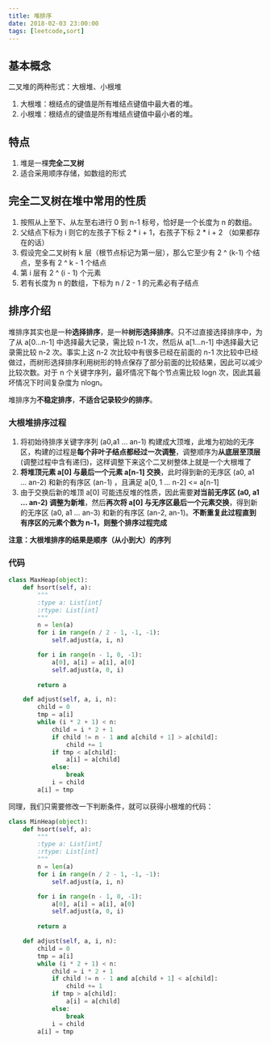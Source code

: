 ```yaml
---
title: 堆排序
date: 2018-02-03 23:00:00
tags: [leetcode,sort]
---
```


## 基本概念

二叉堆的两种形式：大根堆、小根堆

1. 大根堆：根结点的键值是所有堆结点键值中最大者的堆。
2. 小根堆：根结点的键值是所有堆结点键值中最小者的堆。

## 特点

1. 堆是一棵**完全二叉树**
2. 适合采用顺序存储，如数组的形式

## 完全二叉树在堆中常用的性质

1. 按照从上至下、从左至右进行 0 到 n-1 标号，恰好是一个长度为 n 的数组。
2. 父结点下标为 i 则它的左孩子下标 2 * i + 1，右孩子下标 2 * i + 2 （如果都存在的话）
3. 假设完全二叉树有 k 层（根节点标记为第一层），那么它至少有 2 ^ (k-1) 个结点，至多有 2 ^ k - 1 个结点
4. 第 i 层有 2 ^ (i - 1) 个元素
5. 若有长度为 n 的数组，下标为 n / 2 - 1 的元素必有子结点

## 排序介绍

堆排序其实也是一种**选择排序**，是一种**树形选择排序**。只不过直接选择排序中，为了从 a[0…n-1] 中选择最大记录，需比较 n-1 次，然后从 a[1…n-1] 中选择最大记录需比较 n-2 次。事实上这 n-2 次比较中有很多已经在前面的 n-1 次比较中已经做过，而树形选择排序利用树形的特点保存了部分前面的比较结果，因此可以减少比较次数。对于 n 个关键字序列，最坏情况下每个节点需比较 logn 次，因此其最坏情况下时间复杂度为 nlogn。

堆排序为**不稳定排序**，**不适合记录较少的排序**。

### 大根堆排序过程

1. 将初始待排序关键字序列 (a0,a1 … an-1) 构建成大顶堆，此堆为初始的无序区，构建的过程是**每个非叶子结点都经过一次调整**，调整顺序为**从底层至顶层**(调整过程中含有递归)，这样调整下来这个二叉树整体上就是一个大根堆了
2. **将堆顶元素 a[0] 与最后一个元素 a[n-1] 交换**，此时得到新的无序区 (a0, a1 … an-2) 和新的有序区 (an-1) ，且满足 a[0, 1 … n-2] <= a[n-1]
3. 由于交换后新的堆顶 a[0] 可能违反堆的性质，因此需要**对当前无序区 (a0, a1 … an-2) 调整为新堆**，然后**再次将 a[0] 与无序区最后一个元素交换**，得到新的无序区 (a0, a1 … an-3) 和新的有序区 (an-2, an-1)。**不断重复此过程直到有序区的元素个数为 n-1，则整个排序过程完成**

**注意：大根堆排序的结果是顺序（从小到大）的序列**

### 代码

```python
class MaxHeap(object):
    def hsort(self, a):
        """
        :type a: List[int]
        :rtype: List[int]
        """
        n = len(a)
        for i in range(n / 2 - 1, -1, -1):
            self.adjust(a, i, n)

        for i in range(n - 1, 0, -1):
            a[0], a[i] = a[i], a[0]
            self.adjust(a, 0, i)
    
        return a

    def adjust(self, a, i, n):
        child = 0
        tmp = a[i]
        while (i * 2 + 1) < n:
            child = i * 2 + 1
            if child != n - 1 and a[child + 1] > a[child]:
                child += 1
            if tmp < a[child]:
                a[i] = a[child]
            else:
                break
            i = child
        a[i] = tmp
```

同理，我们只需要修改一下判断条件，就可以获得小根堆的代码：

```python
class MinHeap(object):
    def hsort(self, a):
        """
        :type a: List[int]
        :rtype: List[int]
        """
        n = len(a)
        for i in range(n / 2 - 1, -1, -1):
            self.adjust(a, i, n)

        for i in range(n - 1, 0, -1):
            a[0], a[i] = a[i], a[0]
            self.adjust(a, 0, i)
    
        return a

    def adjust(self, a, i, n):
        child = 0
        tmp = a[i]
        while (i * 2 + 1) < n:
            child = i * 2 + 1
            if child != n - 1 and a[child + 1] < a[child]:
                child += 1
            if tmp > a[child]:
                a[i] = a[child]
            else:
                break
            i = child
        a[i] = tmp
```

